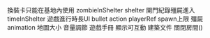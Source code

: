 換裝卡只能在基地內使用
zombieInShelter
shelter 開門紀錄殭屍進入
timeInShelter
遊戲進行時長UI
bullet action playerRef
spawn上限
殭屍animation
地圖大小
音量調節
遊戲手冊
顯示可互動
建築文件
關閉房間()




